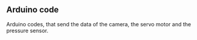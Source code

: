 ## Arduino code

Arduino codes, that send the data of the camera, the servo motor and the pressure sensor.
